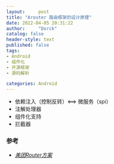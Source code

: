 ```yaml
---
layout:     post
title: "Arouter 路由框架的设计原理"
date: 2022-04-05 20:31:22
author:     "Dorck"
catalog: false
header-style: text
published: false
tags: 
- Android
- 组件化
- 开源框架
- 源码解析

categories: Android
---
```




- 依赖注入（控制反转）<==> 微服务（spi）
- 注解处理器
- 组件化支持
- 拦截器



### 参考

- [*美团Router方案*](https://github.com/meituan/WMRouter/blob/master/docs/user-manual.md)